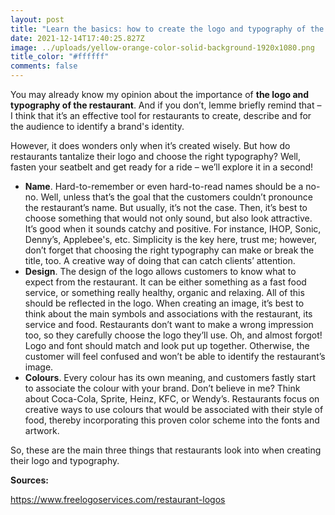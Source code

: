 ```yaml
---
layout: post
title: "Learn the basics: how to create the logo and typography of the restaurant?"
date: 2021-12-14T17:40:25.827Z
image: ../uploads/yellow-orange-color-solid-background-1920x1080.png
title_color: "#ffffff"
comments: false
---
```

You may already know my opinion about the importance of **the logo and typography of the restaurant**. And if you don’t, lemme briefly remind that – I think that it’s an effective tool for restaurants to create, describe and for the audience to identify a brand's identity.

However, it does wonders only when it’s created wisely. But how do restaurants tantalize their logo and choose the right typography? Well, fasten your seatbelt and get ready for a ride – we’ll explore it in a second!

* **Name**. Hard-to-remember or even hard-to-read names should be a no-no. Well, unless that’s the goal that the customers couldn’t pronounce the restaurant’s name. But usually, it’s not the case. Then, it’s best to choose something that would not only sound, but also look attractive. It’s good when it sounds catchy and positive. For instance, IHOP, Sonic, Denny’s, Applebee's, etc. Simplicity is the key here, trust me; however, don’t forget that choosing the right typography can make or break the title, too. A creative way of doing that can catch clients’ attention. 
* **Design**. The design of the logo allows customers to know what to expect from the restaurant. It can be either something as a fast food service, or something really healthy, organic and relaxing. All of this should be reflected in the logo. When creating an image, it’s best to think about the main symbols and associations with the restaurant, its service and food. Restaurants don’t want to make a wrong impression too, so they carefully choose the logo they’ll use. Oh, and almost forgot! Logo and font should match and look put up together. Otherwise, the customer will feel confused and won’t be able to identify the restaurant’s image.
* **Colours**. Every colour has its own meaning, and customers fastly start to associate the colour with your brand. Don’t believe in me? Think about Coca-Cola, Sprite, Heinz, KFC, or Wendy’s. Restaurants focus on creative ways to use colours that would be associated with their style of food, thereby incorporating this proven color scheme into the fonts and artwork.

So, these are the main three things that restaurants look into when creating their logo and typography.

**Sources:**

https://www.freelogoservices.com/restaurant-logos